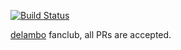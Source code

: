 [![Build Status](https://travis-ci.org/coolov/devlambo.svg?branch=master)](https://travis-ci.org/coolov/devlambo)

[delambo](https://github.com/delambo) fanclub, all PRs are accepted.
